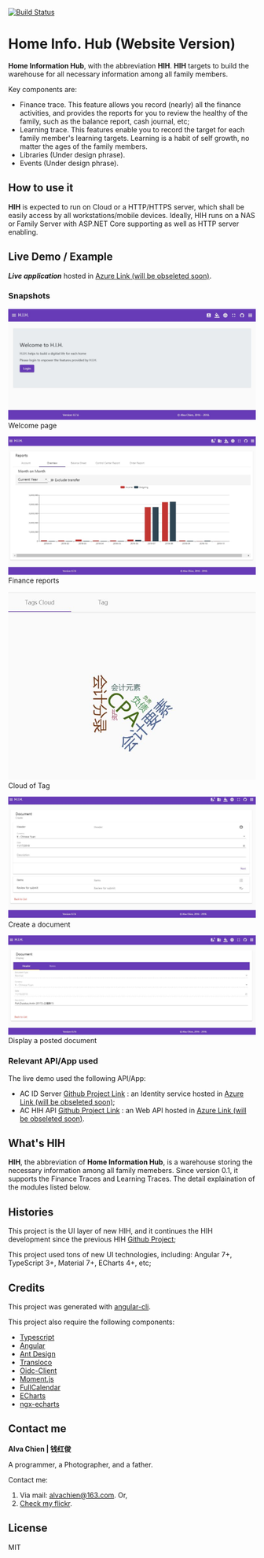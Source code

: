 [![Build Status](https://travis-ci.com/alvachien/achihui.svg?branch=master)](https://travis-ci.com/alvachien/achihui)

# Home Info. Hub (Website Version)

**Home Information Hub**, with the abbreviation **HIH**. **HIH** targets to build the warehouse for all necessary information among all family members. 

Key components are:

- Finance trace. This feature allows you record (nearly) all the finance activities, and provides the reports for you to review the healthy of the family, such as the balance report, cash journal, etc;
- Learning trace. This features enable you to record the target for each family member's learning targets. Learning is a habit of self growth, no matter the ages of the family members.
- Libraries (Under design phrase).
- Events (Under design phrase).

## How to use it

**HIH** is expected to run on Cloud or a HTTP/HTTPS server, which shall be easily access by all workstations/mobile devices. 
Ideally, HIH runs on a NAS or Family Server with ASP.NET Core supporting as well as HTTP server enabling.  

## Live Demo / Example

***Live application***  hosted in [Azure Link (will be obseleted soon)](http://achihui.azurewebsites.net).

### Snapshots

![Image of Index page](https://github.com/alvachien/achihui/blob/master/docs/images/index.JPG)
Welcome page

![Image of Finance report](https://github.com/alvachien/achihui/blob/master/docs/images/finance_report.JPG)
Finance reports

![Image of Tag Cloud](https://github.com/alvachien/achihui/blob/master/docs/images/tag_cloud.JPG)
Cloud of Tag

![Image of Create Document](https://github.com/alvachien/achihui/blob/master/docs/images/create_doc.JPG)
Create a document

![Image of Document display](https://github.com/alvachien/achihui/blob/master/docs/images/display_doc.JPG)
Display a posted document

### Relevant API/App used

The live demo used the following API/App:

- AC ID Server [Github Project Link](https://github.com/alvachien/acidserver) : an Identity service hosted in [Azure Link (will be obseleted soon)](http://acidserver.azurewebsites.net);
- AC HIH API [Github Project Link](https://github.com/alvachien/achihapi) : an Web API hosted in [Azure Link (will be obseleted soon)](http://achihapi.azurewebsites.net).

## What's HIH

**HIH**, the abbreviation of **Home Information Hub**, is a warehouse storing the necessary information among all family memebers.
Since version 0.1, it supports the Finance Traces and Learning Traces. The detail explaination of the modules listed below. 

## Histories

This project is the UI layer of new HIH, and it continues the HIH development since the previous HIH [Github Project](https://github.com/alvachien/hih);

This project used tons of new UI technologies, including: Angular 7+, TypeScript 3+, Material 7+, ECharts 4+, etc;

## Credits

This project was generated with [angular-cli](https://github.com/angular/angular-cli).

This project also require the following components:

* [Typescript](http://www.typescriptlang.org)
* [Angular](https://github.com/angular/angular)
* [Ant Design](https://ng.ant.design)
* [Transloco](https://github.com/ngneat/transloco)
* [Oidc-Client](https://github.com/IdentityModel/oidc-client-js)
* [Moment.js](https://momentjs.com/)
* [FullCalendar](https://fullcalendar.io/)
* [ECharts](http://echarts.baidu.com/)
* [ngx-echarts](https://github.com/xieziyu/ngx-echarts/)


## Contact me

**Alva Chien | 钱红俊**

A programmer, a Photographer, and a father. 

Contact me:

1. Via mail: alvachien@163.com. Or,
2. [Check my flickr](http://www.flickr.com/photos/alvachien). 
 
## License
MIT
